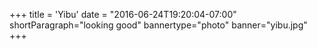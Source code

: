 +++
title = 'Yibu'
date = "2016-06-24T19:20:04-07:00"
shortParagraph="looking good"
bannertype="photo"
banner="yibu.jpg"
+++
